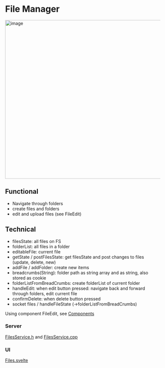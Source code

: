 # File Manager

<img width="516" alt="image" src="https://github.com/user-attachments/assets/49dda0bb-1905-4e36-9e12-42d73de7490b" />

## Functional

* Navigate through folders
* create files and folders
* edit and upload files (see FileEdit)

## Technical

* filesState: all files on FS
* folderList: all files in a folder
* editableFile: current file
* getState / postFilesState: get filesState and post changes to files (update, delete, new)
* addFile / addFolder: create new items
* breadcrumbs(String): folder path as string array and as string, also stored as cookie
* folderListFromBreadCrumbs: create folderList of current folder
* handleEdit: when edit button pressed: navigate back and forward through folders, edit current file
* confirmDelete: when delete button pressed
* socket files / handleFileState (->folderListFromBreadCrumbs)

Using component FileEdit, see [Components](https://moonmodules.org/MoonLight/components/#fileedit)

### Server

[FilesService.h](https://github.com/MoonModules/MoonLight/blob/main/src/MoonBase/FilesService.h) and [FilesService.cpp](https://github.com/MoonModules/MoonLight/blob/main/src/MoonBase/FilesService.cpp)

### UI

[Files.svelte](https://github.com/MoonModules/MoonLight/blob/main/interface/src/routes/moonbase/files/Files.svelte)

